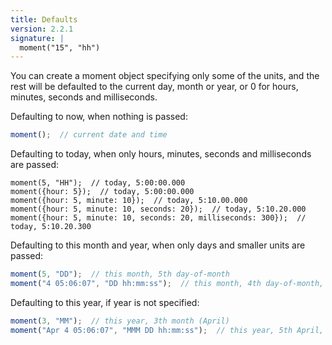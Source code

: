 ```yaml
---
title: Defaults
version: 2.2.1
signature: |
  moment("15", "hh")
---
```



You can create a moment object specifying only some of the units, and the rest
will be defaulted to the current day, month or year, or 0 for hours, minutes,
seconds and milliseconds.

Defaulting to now, when nothing is passed:
```javascript
moment();  // current date and time
```

Defaulting to today, when only hours, minutes, seconds and milliseconds are passed:
```javasript
moment(5, "HH");  // today, 5:00:00.000
moment({hour: 5});  // today, 5:00:00.000
moment({hour: 5, minute: 10});  // today, 5:10.00.000
moment({hour: 5, minute: 10, seconds: 20});  // today, 5:10.20.000
moment({hour: 5, minute: 10, seconds: 20, milliseconds: 300});  // today, 5:10.20.300
```

Defaulting to this month and year, when only days and smaller units are passed:
```javascript
moment(5, "DD");  // this month, 5th day-of-month
moment("4 05:06:07", "DD hh:mm:ss");  // this month, 4th day-of-month, 05:06:07.000
```

Defaulting to this year, if year is not specified:
```javascript
moment(3, "MM");  // this year, 3th month (April)
moment("Apr 4 05:06:07", "MMM DD hh:mm:ss");  // this year, 5th April, 05:06:07.000
```
